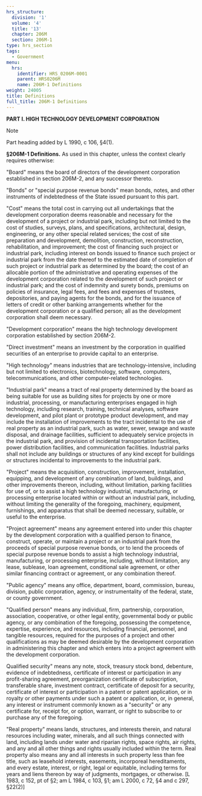 ```yaml
---
hrs_structure:
  division: '1'
  volume: '4'
  title: '13'
  chapter: 206M
  section: 206M-1
type: hrs_section
tags:
  - Government
menu:
  hrs:
    identifier: HRS_0206M-0001
    parent: HRS0206M
    name: 206M-1 Definitions
weight: 24005
title: Definitions
full_title: 206M-1 Definitions
---
```

**PART I. HIGH TECHNOLOGY DEVELOPMENT CORPORATION**

Note

Part heading added by L 1990, c 106, §4(1).

**§206M-1 Definitions.** As used in this chapter, unless the context clearly requires otherwise:

"Board" means the board of directors of the development corporation established in section 206M-2, and any successor thereto.

"Bonds" or "special purpose revenue bonds" mean bonds, notes, and other instruments of indebtedness of the State issued pursuant to this part.

"Cost" means the total cost in carrying out all undertakings that the development corporation deems reasonable and necessary for the development of a project or industrial park, including but not limited to the cost of studies, surveys, plans, and specifications, architectural, design, engineering, or any other special related services; the cost of site preparation and development, demolition, construction, reconstruction, rehabilitation, and improvement; the cost of financing such project or industrial park, including interest on bonds issued to finance such project or industrial park from the date thereof to the estimated date of completion of such project or industrial park as determined by the board; the cost of an allocable portion of the administrative and operating expenses of the development corporation related to the development of such project or industrial park; and the cost of indemnity and surety bonds, premiums on policies of insurance, legal fees, and fees and expenses of trustees, depositories, and paying agents for the bonds, and for the issuance of letters of credit or other banking arrangements whether for the development corporation or a qualified person; all as the development corporation shall deem necessary.

"Development corporation" means the high technology development corporation established by section 206M-2.

"Direct investment" means an investment by the corporation in qualified securities of an enterprise to provide capital to an enterprise.

"High technology" means industries that are technology-intensive, including but not limited to electronics, biotechnology, software, computers, telecommunications, and other computer-related technologies.

"Industrial park" means a tract of real property determined by the board as being suitable for use as building sites for projects by one or more industrial, processing, or manufacturing enterprises engaged in high technology, including research, training, technical analyses, software development, and pilot plant or prototype product development, and may include the installation of improvements to the tract incidental to the use of real property as an industrial park, such as water, sewer, sewage and waste disposal, and drainage facilities, sufficient to adequately service projects in the industrial park, and provision of incidental transportation facilities, power distribution facilities, and communication facilities. Industrial parks shall not include any buildings or structures of any kind except for buildings or structures incidental to improvements to the industrial park.

"Project" means the acquisition, construction, improvement, installation, equipping, and development of any combination of land, buildings, and other improvements thereon, including, without limitation, parking facilities for use of, or to assist a high technology industrial, manufacturing, or processing enterprise located within or without an industrial park, including, without limiting the generality of the foregoing, machinery, equipment, furnishings, and apparatus that shall be deemed necessary, suitable, or useful to the enterprise.

"Project agreement" means any agreement entered into under this chapter by the development corporation with a qualified person to finance, construct, operate, or maintain a project or an industrial park from the proceeds of special purpose revenue bonds, or to lend the proceeds of special purpose revenue bonds to assist a high technology industrial, manufacturing, or processing enterprise, including, without limitation, any lease, sublease, loan agreement, conditional sale agreement, or other similar financing contract or agreement, or any combination thereof.

"Public agency" means any office, department, board, commission, bureau, division, public corporation, agency, or instrumentality of the federal, state, or county government.

"Qualified person" means any individual, firm, partnership, corporation, association, cooperative, or other legal entity, governmental body or public agency, or any combination of the foregoing, possessing the competence, expertise, experience, and resources, including financial, personnel, and tangible resources, required for the purposes of a project and other qualifications as may be deemed desirable by the development corporation in administering this chapter and which enters into a project agreement with the development corporation.

Qualified security" means any note, stock, treasury stock bond, debenture, evidence of indebtedness, certificate of interest or participation in any profit-sharing agreement, preorganization certificate of subscription, transferable share, investment contract, certificate of deposit for a security, certificate of interest or participation in a patent or patent application, or in royalty or other payments under such a patent or application, or, in general, any interest or instrument commonly known as a "security" or any certificate for, receipt for, or option, warrant, or right to subscribe to or purchase any of the foregoing.

"Real property" means lands, structures, and interests therein, and natural resources including water, minerals, and all such things connected with land, including lands under water and riparian rights, space rights, air rights, and any and all other things and rights usually included within the term. Real property also means any and all interests in such property less than fee title, such as leasehold interests, easements, incorporeal hereditaments, and every estate, interest, or right, legal or equitable, including terms for years and liens thereon by way of judgments, mortgages, or otherwise. [L 1983, c 152, pt of §2; am L 1984, c 103, §1; am L 2000, c 72, §4 and c 297, §22(2)]